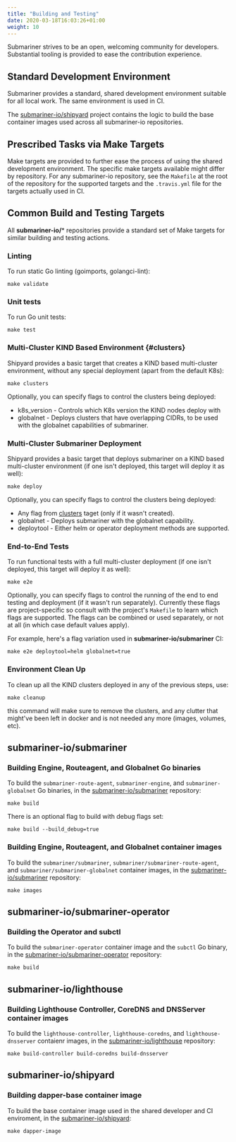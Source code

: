 ```yaml
---
title: "Building and Testing"
date: 2020-03-18T16:03:26+01:00
weight: 10
---
```


Submariner strives to be an open, welcoming community for developers.
Substantial tooling is provided to ease the contribution experience.

## Standard Development Environment

Submariner provides a standard, shared development environment suitable for all
local work. The same environment is used in CI.

The [submariner-io/shipyard](https://github.com/submariner-io/shipyard) project
contains the logic to build the base container images used across all
submariner-io repositories.

## Prescribed Tasks via Make Targets

Make targets are provided to further ease the process of using the shared
development environment. The specific make targets available might differ by
repository. For any submariner-io repository, see the `Makefile` at the root of
the repository for the supported targets and the `.travis.yml` file for the
targets actually used in CI.

## Common Build and Testing Targets

All **submariner-io/**\* repositories provide a standard set of Make targets for
similar building and testing actions.

### Linting

To run static Go linting (goimports, golangci-lint):

```
make validate
```

### Unit tests

To run Go unit tests:

```
make test
```

### Multi-Cluster KIND Based Environment {#clusters}

Shipyard provides a basic target that creates a KIND based multi-cluster
environment, without any special deployment (apart from the default K8s):

```
make clusters
```

Optionally, you can specify flags to control the clusters being deployed:
* k8s_version - Controls which K8s version the KIND nodes deploy with
* globalnet - Deploys clusters that have overlapping CIDRs, to be used with
  the globalnet capabilities of submariner.

### Multi-Cluster Submariner Deployment

Shipyard provides a basic target that deploys submariner on a KIND based
multi-cluster environment (if one isn't deployed, this target will deploy it
as well):

```
make deploy
```

Optionally, you can specify flags to control the clusters being deployed:
* Any flag from [clusters](#clusters) taget (only if it wasn't created).
* globalnet - Deploys submariner with the globalnet capability.
* deploytool - Either helm or operator deployment methods are supported.

### End-to-End Tests

To run functional tests with a full multi-cluster deployment (if one isn't
deployed, this target will deploy it as well):

```
make e2e
```

Optionally, you can specify flags to control the running of the end to end
testing and deployment (if it wasn't run separately).
Currently these flags are project-specific so consult with the project's
`Makefile` to learn which flags are supported.
The flags can be combined or used separately, or not at all (in which case
default values apply).

For example, here's a flag variation used in **submariner-io/submariner** CI:

```
make e2e deploytool=helm globalnet=true
```

### Environment Clean Up

To clean up all the KIND clusters deployed in any of the previous steps, use:

```
make cleanup
```

this command will make sure to remove the clusters, and any clutter that
might've been left in docker and is not needed any more (images, volumes, etc).

## submariner-io/submariner

### Building Engine, Routeagent, and Globalnet Go binaries

To build the `submariner-route-agent`, `submariner-engine`, and
`submariner-globalnet` Go binaries, in the [submariner-io/submariner][1]
repository:

```
make build
```

There is an optional flag to build with debug flags set:

```
make build --build_debug=true
```

### Building Engine, Routeagent, and Globalnet container images

To build the `submariner/submariner`, `submariner/submariner-route-agent`, and
`submariner/submariner-globalnet` container images, in the
[submariner-io/submariner][1] repository:

```
make images
```

## submariner-io/submariner-operator

### Building the Operator and subctl

To build the `submariner-operator` container image and the `subctl` Go binary,
in the [submariner-io/submariner-operator][2] repository:

```
make build
```

## submariner-io/lighthouse

### Building Lighthouse Controller, CoreDNS and DNSServer container images

To build the `lighthouse-controller`, `lighthouse-coredns`, and
`lighthouse-dnsserver` contaienr images, in the [submariner-io/lighthouse][3]
repository:

```
make build-controller build-coredns build-dnsserver
```

## submariner-io/shipyard

### Building dapper-base container image

To build the base container image used in the shared developer and CI
enviroment, in the [submariner-io/shipyard][4]:

```
make dapper-image
```

[1]: https://github.com/submariner-io/submariner
[2]: https://github.com/submariner-io/submariner-operator
[3]: https://github.com/submariner-io/lighthouse
[4]: https://github.com/submariner-io/shipyard
